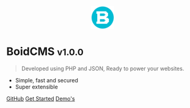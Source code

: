 <p align="center"><img alt="logo" width="60" height="60" src="/_media/logo.svg" /></p>

# BoidCMS <small>v1.0.0</small>

> Developed using PHP and JSON, Ready to power your websites.

- Simple, fast and secured
- Super extensible

[GitHub](https://github.com/BoidCMS/BoidCMS/)
[Get Started](#boidcms)
[Demo's](demo)
